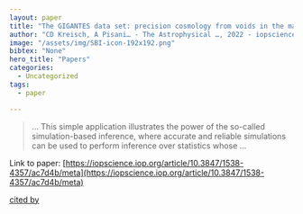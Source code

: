 ```yaml
---
layout: paper
title: "The GIGANTES data set: precision cosmology from voids in the machine-learning Era"
author: "CD Kreisch, A Pisani… - The Astrophysical …, 2022 - iopscience.iop.org"
image: "/assets/img/SBI-icon-192x192.png"
bibtex: "None"
hero_title: "Papers"
categories:
  - Uncategorized
tags:
  - paper

---
```

>… This simple application illustrates the power of the so-called simulation-based inference, where accurate and reliable simulations can be used to perform inference over statistics whose …

Link to paper: [https://iopscience.iop.org/article/10.3847/1538-4357/ac7d4b/meta](https://iopscience.iop.org/article/10.3847/1538-4357/ac7d4b/meta)

[cited by](https://scholar.google.com/scholar?cites=8621876129686928991&as_sdt=2005&sciodt=0,5&hl=en&num=20)
